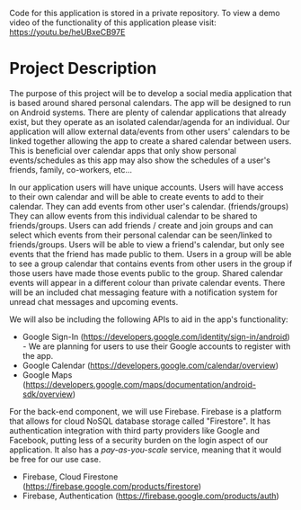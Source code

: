 Code for this application is stored in a private repository. To view a demo video of the functionality of this application please visit: https://youtu.be/heUBxeCB97E



# Project Description
 The purpose of this project will be to develop a social media application that is based around shared personal calendars. The app will be designed to run on Android systems. There are plenty of calendar applications that already exist, but they operate as an isolated calendar/agenda for an individual. Our application will allow external data/events from other users' calendars to be linked together allowing the app to create a shared calendar between users. This is beneficial over calendar apps that only show personal events/schedules as this app may also show the schedules of a user's friends, family, co-workers, etc...


 In our application users will have unique accounts. Users will have access to their own calendar and will be able to create events to add to their calendar. They can add events from other user's calendar. (friends/groups) They can allow events from this individual calendar to be shared to friends/groups. Users can add friends / create and join groups and can select which events from their personal calendar can be seen/linked to friends/groups. Users will be able to view a friend's calendar, but only see events that the friend has made public to them. Users in a group will be able to see a group calendar that contains events from other users in the group if those users have made those events public to the group. Shared calendar events will appear in a different colour than private calendar events. There will be an included chat messaging feature with a notification system for unread chat messages and upcoming events.


  We will also be including the following APIs to aid in the app's functionality:
   - Google Sign-In (https://developers.google.com/identity/sign-in/android)
    - We are planning for users to use their Google accounts to register with the app.
   - Google Calendar (https://developers.google.com/calendar/overview)
   - Google Maps (https://developers.google.com/maps/documentation/android-sdk/overview)

   For the back-end component, we will use Firebase. Firebase is a platform that allows for cloud NoSQL database storage called "Firestore". It has authentication integration with third party providers like Google and Facebook, putting less of a security burden on the login aspect of our application. It also has a *pay-as-you-scale* service, meaning that it would be free for our use case.
   - Firebase, Cloud Firestone (https://firebase.google.com/products/firestore)
   - Firebase, Authentication (https://firebase.google.com/products/auth)
   
